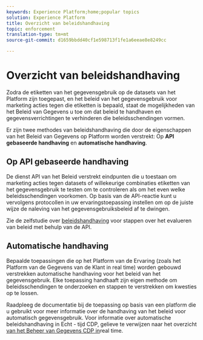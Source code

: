 ```yaml
---
keywords: Experience Platform;home;popular topics
solution: Experience Platform
title: Overzicht van beleidshandhaving
topic: enforcement
translation-type: tm+mt
source-git-commit: d1659bbdd40cf1e598713f1fe1a6eeae8e8249cc

---
```



# Overzicht van beleidshandhaving

Zodra de etiketten van het gegevensgebruik op de datasets van het Platform zijn toegepast, en het beleid van het gegevensgebruik voor marketing acties tegen die etiketten is bepaald, staat de mogelijkheden van het Beleid van Gegevens u toe om dat beleid te handhaven en gegevensverrichtingen te verhinderen die beleidsschendingen vormen.

Er zijn twee methodes van beleidshandhaving die door de eigenschappen van het Beleid van Gegevens op Platform worden verstrekt: Op **API gebaseerde handhaving** en **automatische handhaving**.

## Op API gebaseerde handhaving

De dienst API van het Beleid verstrekt eindpunten die u toestaan om marketing acties tegen datasets of willekeurige combinaties etiketten van het gegevensgebruik te testen om te controleren als om het even welke beleidsschendingen voorkomen. Op basis van de API-reactie kunt u vervolgens protocollen in uw ervaringstoepassing instellen om op de juiste wijze de naleving van het gegevensgebruiksbeleid af te dwingen.

Zie de zelfstudie over [beleidshandhaving](api-enforcement.md) voor stappen over het evalueren van beleid met behulp van de API.

## Automatische handhaving

Bepaalde toepassingen die op het Platform van de Ervaring (zoals het Platform van de Gegevens van de Klant in real time) worden gebouwd verstrekken automatische handhaving voor het beleid van het gegevensgebruik. Elke toepassing handhaaft zijn eigen methode om beleidsschendingen te onderzoeken en stappen te verstrekken om kwesties op te lossen.

Raadpleeg de documentatie bij de toepassing op basis van een platform die u gebruikt voor meer informatie over de handhaving van het beleid voor automatisch gegevensgebruik. Voor informatie over automatische beleidshandhaving in Echt - tijd CDP, gelieve te verwijzen naar het overzicht [van het Beheer van Gegevens CDP in](../../rtcdp/privacy/data-governance-overview.md#enforce-data-usage-compliance)real time.